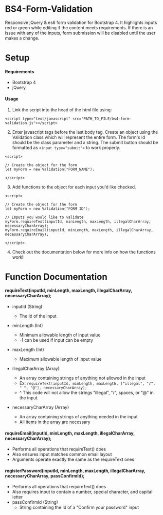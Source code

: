# BS4-Form-Validation
Responsive jQuery & es6 form validation for Bootstrap 4. It highlights inputs red or green while editing if the content meets requirements. If there is an issue with any of the inputs, form submission will be disabled until the user makes a change.


# Setup

#### Requirements

* Bootstrap 4
* jQuery

#### Usage

1. Link the script into the head of the html file using:
```
<script type="text/javascript" src="PATH_TO_FILE/bs4-form-validation.js"></script>
```

2. Enter javascript tags before the last body tag. Create an object using the Validation class which will represent the entire form. The form's Id should be the class parameter and a string. The submit button should be formatted as `<input type="submit">` to work properly.
```
<script>

// Create the object for the form
let myForm = new Validation("FORM_NAME");

</script>
```

3. Add functions to the object for each input you'd like checked.
```
<script>

// Create the object for the form
let myForm = new Validation("FORM ID");

// Inputs you would like to validate
myForm.requireText(inputId, minLength, maxLength, illegalCharArray, necessaryCharArray);
myForm.requireEmail(inputId, minLength, maxLength, illegalCharArray, necessaryCharArray);

</script>
```

4. Check out the documentation below for more info on how the functions work!

# Function Documentation

#### requireText(inputId, minLength, maxLength, illegalCharArray, necessaryCharArray);

* inputId (String)
  * The Id of the input

* minLength (Int)
  * Minimum allowable length of input value
  * -1 can be used if input can be empty

* maxLength (Int)
  * Maximum allowable length of input value

* illegalCharArray (Array)
  * An array containing strings of anything not allowed in the input
  * Ex: `requireText(inputId, minLength, maxLength, ["illegal", "/", " ", "@"], necessaryCharArray);`
  * ^ This code will not allow the strings "illegal", "/", spaces, or "@" in the input.

* necessaryCharArray (Array)
  * An array containing strings of anything needed in the input
  * All items in the array are necessary

#### requireEmail(inputId, minLength, maxLength, illegalCharArray, necessaryCharArray);

* Performs all operations that requireText() does
* Also ensures input matches common email layout
* Arguments operate exactly the same as the requireText ones

#### registerPassword(inputId, minLength, maxLength, illegalCharArray, necessaryCharArray, passConfirmId);

* Performs all operations that requireText() does
* Also requires input to contain a number, special character, and capital letter
* passConfirmId (String)
  * String containing the Id of a "Confirm your password" input